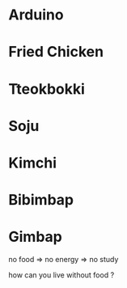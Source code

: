 # Arduino
# Fried Chicken
# Tteokbokki
# Soju
# Kimchi
# Bibimbap
# Gimbap

no food => no energy => no study 

how can you live without food ? 
